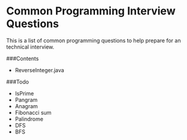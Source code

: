 # Common Programming Interview Questions

This is a list of common programming questions to help prepare for an technical interview. 

###Contents
- ReverseInteger.java

###Todo
* IsPrime
* Pangram
* Anagram
* Fibonacci sum
* Palindrome
* DFS
* BFS


